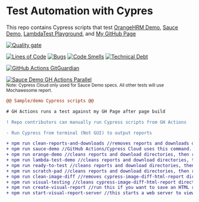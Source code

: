 # Test Automation with Cypres
This repo contains Cypress scripts that test <a href="https://opensource-demo.orangehrmlive.com">OrangeHRM Demo</a>, <a href="https://www.saucedemo.com">Sauce Demo</a>, <a href="https://ecommerce-playground.lambdatest.io">LambdaTest Playground</a>, and  <a href="https://readytotest.github.io">My GitHub Page</a>

[![Quality gate](https://sonarcloud.io/api/project_badges/quality_gate?project=readytotest_readytotest.github.io)](https://sonarcloud.io/summary/new_code?id=readytotest_readytotest.github.io)

[![Lines of Code](https://sonarcloud.io/api/project_badges/measure?project=readytotest_readytotest.github.io&metric=ncloc)](https://sonarcloud.io/summary/new_code?id=readytotest_readytotest.github.io) [![Bugs](https://sonarcloud.io/api/project_badges/measure?project=readytotest_readytotest.github.io&metric=bugs)](https://sonarcloud.io/summary/new_code?id=readytotest_readytotest.github.io) [![Code Smells](https://sonarcloud.io/api/project_badges/measure?project=readytotest_readytotest.github.io&metric=code_smells)](https://sonarcloud.io/summary/new_code?id=readytotest_readytotest.github.io) [![Technical Debt](https://sonarcloud.io/api/project_badges/measure?project=readytotest_readytotest.github.io&metric=sqale_index)](https://sonarcloud.io/summary/new_code?id=readytotest_readytotest.github.io)

[![GitHub Actions GitGuardian](https://github.com/readytotest/readytotest.github.io/actions/workflows/gitGuardian.yml/badge.svg)](https://github.com/readytotest/readytotest.github.io/actions/workflows/gitGuardian.yml)

[![Sauce Demo GH Actions Parallel](https://img.shields.io/endpoint?url=https://cloud.cypress.io/badge/detailed/dm22wp&style=flat&logo=cypress)](https://cloud.cypress.io/projects/dm22wp/runs)
<br> 
<sup>Note: Cypress Cloud only used for Sauce Demo specs. All other tests will use Mochawesome report.</sup>

```diff
@@ Sample/demo Cypress scripts @@

# GH Actions runs a test against my GH Page after page build

! Repo contributors can manually run Cypress scripts from GH Actions

- Run Cypress from terminal (Not GUI) to output reports

+ npm run clean-reports-and-downloads //removes reports and downloads directories and recreates them
+ npm run sauce-demo //GitHub Actions/Cypress Cloud uses this command. Trigger run manually from GitHub Actions workflow
+ npm run orange-demo //cleans reports and download directories, then runs tests against OrangeHRM demo site
+ npm run lambda-test-demo //cleans reports and download directories, then runs tests against LambdaTest demo site
+ npm run ready-to-test //cleans reports and download directories, then runs tests against my GitHub page
+ npm run scratch-pad //cleans reports and download directories, then runs experimental tests
+ npm run clean-image-diff //removes cypress-image-diff-html-report directory and recreates it
+ npm run visual-testing //cleans cypress-image-diff-html-report directory, then runs visual tests
+ npm run create-visual-report //run this if you want to save an HTML report of the visual test run
+ npm run start-visual-report-server //this starts a web server to view HTML report w/o saving as file
```
